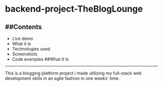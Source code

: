 # backend-project-TheBlogLounge

##Contents
--- 
  * Live demo
  * What it is
  * Technologies used
  * Screenshots
  * Code examples
##What It Is
---
This is a blogging platform project i made utilizing my full-stack web development skills in an agile fashion in one weeks' time.

